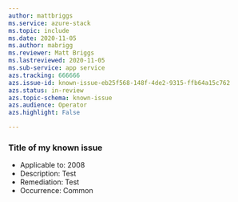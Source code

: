 ```yaml
--- 
author: mattbriggs
ms.service: azure-stack 
ms.topic: include 
ms.date: 2020-11-05
ms.author: mabrigg
ms.reviewer: Matt Briggs
ms.lastreviewed: 2020-11-05
ms.sub-service: app service
azs.tracking: 666666
azs.issue-id: known-issue-eb25f568-148f-4de2-9315-ffb64a15c762 
azs.status: in-review
azs.topic-schema: known-issue 
azs.audience: Operator
azs.highlight: False

--- 
```

### Title of my known issue

- Applicable to: 2008
- Description: Test
- Remediation: Test
- Occurrence: Common